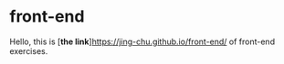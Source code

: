 # front-end

 Hello, this is [**the link**]https://jing-chu.github.io/front-end/ of front-end exercises.
